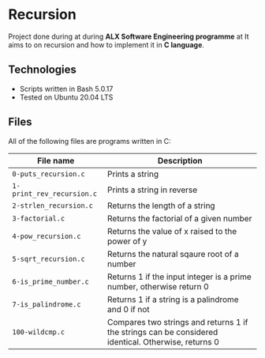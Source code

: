 # Recursion

Project done during at during **ALX Software Engineering programme** at It aims to on  recursion and how to implement it in **C language**.

## Technologies
* Scripts written in Bash 5.0.17
* Tested on Ubuntu 20.04 LTS

## Files
All of the following files are programs written in C:

| File name | Description |
| ------------ | ----------- |
| `0-puts_recursion.c` | Prints a string |
| `1-print_rev_recursion.c` | Prints a string in reverse |
| `2-strlen_recursion.c` | Returns the length of a string |
| `3-factorial.c` | Returns the factorial of a given number |
| `4-pow_recursion.c` | Returns the value of x raised to the power of y |
| `5-sqrt_recursion.c` | Returns the natural sqaure root of a number |
| `6-is_prime_number.c` | Returns 1 if the input integer is a prime number, otherwise return 0 |
| `7-is_palindrome.c` | Returns 1 if a string is a palindrome and 0 if not |
| `100-wildcmp.c` | Compares two strings and returns 1 if the strings can be considered identical. Otherwise, returns 0 |
